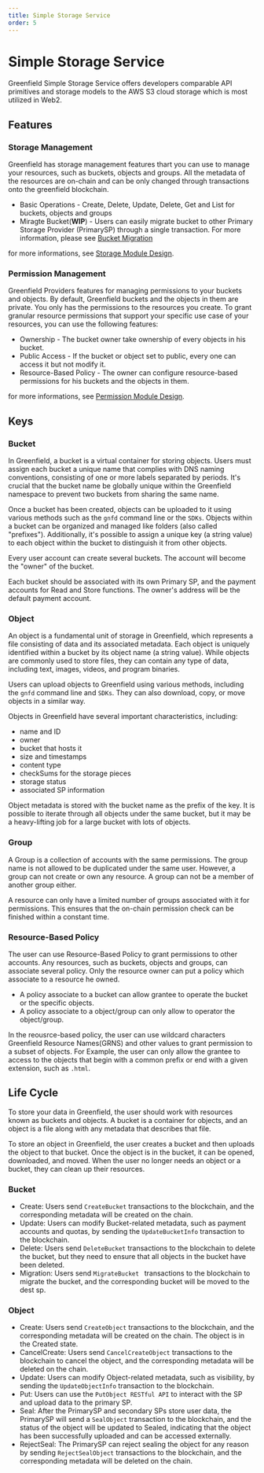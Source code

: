 ```yaml
---
title: Simple Storage Service
order: 5
---
```


# Simple Storage Service

Greenfield Simple Storage Service offers developers comparable API primitives and storage models to the AWS S3 cloud storage which is most utilized in Web2. 

## Features

### Storage Management

Greenfield has storage management features thart you can use to manage your resources, such as buckets, objects and groups. All the metadata of the resources are on-chain and can be only changed through transactions onto the greenfield blockchain. 

* Basic Operations - Create, Delete, Update, Delete, Get and List for buckets, objects and groups
* Miragte Bucket(**WIP**) - Users can easily migrate bucket to other Primary Storage Provider (PrimarySP) through a single transaction. For more information, please see [Bucket Migration](../greenfield-blockchain//modules/virtual-group.md#bucket-migration-workflow)

for more informations, see [Storage Module Design](../greenfield-blockchain/modules/storage-module.md).
  
### Permission Management

Greenfield Providers features for managing permissions to your buckets and objects. By default, Greenfield buckets and the objects in them are private. You only has the permissions to the resources you create. To grant granular resource permissions that support your specific use case of your resources, you can use the following features:

* Ownership - The bucket owner take ownership of every objects in his bucket.
* Public Access - If the bucket or object set to public, every one can access it but not modify it.
* Resource-Based Policy - The owner can configure resource-based permissions for his buckets and the objects in them.

for more informations, see [Permission Module Design](../greenfield-blockchain/modules/permission.md).

## Keys

### Bucket
In Greenfield, a bucket is a virtual container for storing objects. Users must assign each bucket a unique name that complies with DNS naming conventions, consisting of one or more labels separated by periods. It's crucial that the bucket name be globally unique within the Greenfield namespace to prevent two buckets from sharing the same name. 

Once a bucket has been created, objects can be uploaded to it using various methods such as the `gnfd` command line or the `SDKs`. 
Objects within a bucket can be organized and managed like folders (also called "prefixes"). 
Additionally, it's possible to assign a unique key (a string value) to each object within the bucket to distinguish it from other objects.

Every user account can create several buckets. The account will become the "owner" of the bucket.

Each bucket should be associated with its own Primary SP, and the payment accounts for Read and Store functions. The owner's
address will be the default payment account.

### Object

An object is a fundamental unit of storage in Greenfield, which represents a file consisting of data and its associated 
metadata. Each object is uniquely identified within a bucket by its object name (a string value). 
While objects are commonly used to store files, they can contain any type of data, including text, 
images, videos, and program binaries.

Users can upload objects to Greenfield using various methods, including the `gnfd` command line and `SDKs`. They can also download, 
copy, or move objects in a similar way.

Objects in Greenfield have several important characteristics, including:
- name and ID
- owner
- bucket that hosts it
- size and timestamps
- content type
- checkSums for the storage pieces
- storage status
- associated SP information

Object metadata is stored with the bucket name as the prefix of the key. It is possible to iterate through all
objects under the same bucket, but it may be a heavy-lifting job for a large bucket with lots of objects.

### Group

A Group is a collection of accounts with the same permissions. The group name is not allowed to be duplicated under the
same user. However, a group can not create or own any resource. A group can not be a member of another group either.

A resource can only have a limited number of groups associated with it for permissions. This ensures that the on-chain
permission check can be finished within a constant time.

### Resource-Based Policy

The user can use Resource-Based Policy to grant permissions to other accounts. Any resources, such as buckets, objects and groups, can associate several policy. Only the resource owner can put a policy which associate to a resource he owned. 

- A policy associate to a bucket can allow grantee to operate the bucket or the specific objects.
- A policy associate to a object/group can only allow to operator the object/group.

In the reousrce-based policy, the user can use wildcard characters Greenfield Resource Names(GRNS) and other values to grant permission to a subset of objects. For Example, the user can only allow the grantee to access to the objects that begin with a common prefix or end with a given extension, such as `.html`.


## Life Cycle
To store your data in Greenfield, the user should work with resources known as buckets and objects. A bucket is a container for objects, and an object is a file along with any metadata that describes that file.

To store an object in Greenfield, the user creates a bucket and then uploads the object to that bucket. Once the object is in the bucket, it can be opened, downloaded, and moved. When the user no longer needs an object or a bucket, they can clean up their resources.

### Bucket

- Create: Users send `CreateBucket` transactions to the blockchain, and the corresponding metadata will be created on the chain.
- Update: Users can modify Bucket-related metadata, such as payment accounts and quotas, by sending the `UpdateBucketInfo` transaction to the blockchain.
- Delete: Users send `DeleteBucket` transactions to the blockchain to delete the bucket, but they need to ensure that all objects in the bucket have been deleted.
- Migration: Users send `MigrateBucket ` transactions to the blockchain to migrate the bucket, and the corresponding bucket will be moved to the dest sp.

### Object

* Create: Users send `CreateObject` transactions to the blockchain, and the corresponding metadata will be created on the chain. The object is in the Created state.
* CancelCreate: Users send `CancelCreateObject` transactions to the blockchain to cancel the object, and the corresponding metadata will be deleted on the chain.
* Update: Users can modify Object-related metadata, such as visibility, by sending the `UpdateObjectInfo` transaction to the blockchain.
* Put: Users can use the `PutObject RESTful API` to interact with the SP and upload data to the primary SP.
* Seal: After the PrimarySP and secondary SPs store user data, the PrimarySP will send a `SealObject` transaction to the blockchain, and the status of the object will be updated to Sealed, indicating that the object has been successfully uploaded and can be accessed externally.
* RejectSeal: The PrimarySP can reject sealing the object for any reason by sending `RejectSealObject` transactions to the blockchain, and the corresponding metadata will be deleted on the chain.